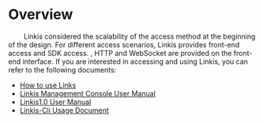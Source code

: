 # Overview

&nbsp;&nbsp;&nbsp;&nbsp;&nbsp;&nbsp;&nbsp;&nbsp;Linkis considered the scalability of the access method at the beginning of the design. For different access scenarios, Linkis provides front-end access and SDK access. , HTTP and WebSocket are provided on the front-end interface. If you are interested in accessing and using Linkis, you can refer to the following documents:

- [How to use Links](How_To_Use_Linkis.md)
- [Linkis Management Console User Manual](Linkis_Console_User_Manual.md)
- [Linkis1.0 User Manual](Linkis1.0_User_Manual.md)
- [Linkis-Cli Usage Document](LinkisCli_Usage_document.md)